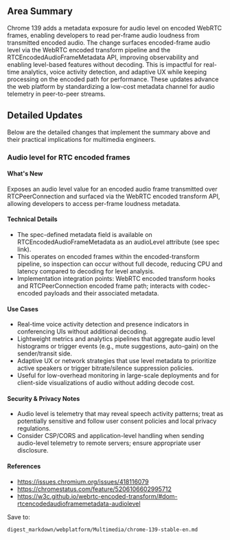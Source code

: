 ## Area Summary

Chrome 139 adds a metadata exposure for audio level on encoded WebRTC frames, enabling developers to read per-frame audio loudness from transmitted encoded audio. The change surfaces encoded-frame audio level via the WebRTC encoded transform pipeline and the RTCEncodedAudioFrameMetadata API, improving observability and enabling level-based features without decoding. This is impactful for real-time analytics, voice activity detection, and adaptive UX while keeping processing on the encoded path for performance. These updates advance the web platform by standardizing a low-cost metadata channel for audio telemetry in peer-to-peer streams.

## Detailed Updates

Below are the detailed changes that implement the summary above and their practical implications for multimedia engineers.

### Audio level for RTC encoded frames

#### What's New
Exposes an audio level value for an encoded audio frame transmitted over RTCPeerConnection and surfaced via the WebRTC encoded transform API, allowing developers to access per-frame loudness metadata.

#### Technical Details
- The spec-defined metadata field is available on RTCEncodedAudioFrameMetadata as an audioLevel attribute (see spec link).
- This operates on encoded frames within the encoded-transform pipeline, so inspection can occur without full decode, reducing CPU and latency compared to decoding for level analysis.
- Implementation integration points: WebRTC encoded transform hooks and RTCPeerConnection encoded frame path; interacts with codec-encoded payloads and their associated metadata.

#### Use Cases
- Real-time voice activity detection and presence indicators in conferencing UIs without additional decoding.
- Lightweight metrics and analytics pipelines that aggregate audio level histograms or trigger events (e.g., mute suggestions, auto-gain) on the sender/transit side.
- Adaptive UX or network strategies that use level metadata to prioritize active speakers or trigger bitrate/silence suppression policies.
- Useful for low-overhead monitoring in large-scale deployments and for client-side visualizations of audio without adding decode cost.

#### Security & Privacy Notes
- Audio level is telemetry that may reveal speech activity patterns; treat as potentially sensitive and follow user consent policies and local privacy regulations.
- Consider CSP/CORS and application-level handling when sending audio-level telemetry to remote servers; ensure appropriate user disclosure.

#### References
- https://issues.chromium.org/issues/418116079
- https://chromestatus.com/feature/5206106602995712
- https://w3c.github.io/webrtc-encoded-transform/#dom-rtcencodedaudioframemetadata-audiolevel

Save to:
```text
digest_markdown/webplatform/Multimedia/chrome-139-stable-en.md
```